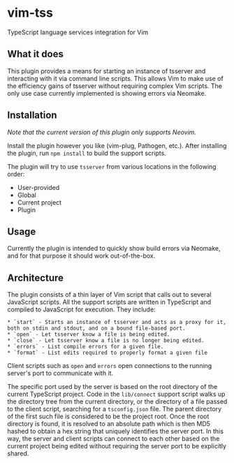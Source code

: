 vim-tss
=======

TypeScript language services integration for Vim

What it does
------------

This plugin provides a means for starting an instance of tsserver and interacting with it via command line scripts. This allows Vim to make use of the efficiency gains of tsserver without requiring complex Vim scripts. The only use case currently implemented is showing errors via Neomake.

Installation
------------

*Note that the current version of this plugin only supports Neovim.*

Install the plugin however you like (vim-plug, Pathogen, etc.). After installing the plugin, run `npm install` to build the support scripts.

The plugin will try to use `tsserver` from various locations in the following order:

  * User-provided 
  * Global
  * Current project
  * Plugin

Usage
-----

Currently the plugin is intended to quickly show build errors via Neomake, and for that purpose it should work out-of-the-box.

Architecture
------------

The plugin consists of a thin layer of Vim script that calls out to several JavaScript scripts. All the support scripts are written in TypeScript and compiled to JavaScript for execution. They include:

	* `start` - Starts an instance of tsserver and acts as a proxy for it, both on stdin and stdout, and on a bound file-based port.
	* `open` - Let tsserver know a file is being edited.
	* `close` - Let tsserver know a file is no longer being edited.
	* `errors` - List compile errors for a given file.
	* `format` - List edits required to properly format a given file

Client scripts such as `open` and `errors` open connections to the running server's port to communicate with it.

The specific port used by the server is based on the root directory of the current TypeScript project. Code in the `lib/connect` support script walks up the directory tree from the current directory, or the directory of a file passed to the client script, searching for a `tsconfig.json` file. The parent directory of the first such file is considered to be the project root. Once the root directory is found, it is resolved to an absolute path which is then MD5 hashed to obtain a hex string that uniquely identifies the server port. In this way, the server and client scripts can connect to each other based on the current project being edited without requiring the server port to be explicitly shared.
